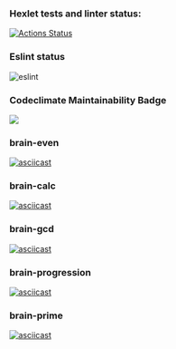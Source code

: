### Hexlet tests and linter status:

[![Actions Status](https://github.com/maradondt/frontend-project-lvl1/workflows/hexlet-check/badge.svg)](https://github.com/maradondt/frontend-project-lvl1/actions)

### Eslint status
![eslint](https://github.com/maradondt/frontend-project-lvl1/workflows/Eslint/badge.svg)

### Codeclimate Maintainability Badge

<a href="https://codeclimate.com/github/codeclimate/codeclimate/maintainability"><img src="https://api.codeclimate.com/v1/badges/a99a88d28ad37a79dbf6/maintainability" /></a>

### brain-even
[![asciicast](https://asciinema.org/a/386226.svg)](https://asciinema.org/a/386226)

### brain-calc
[![asciicast](https://asciinema.org/a/387111.svg)](https://asciinema.org/a/387111)

### brain-gcd
[![asciicast](https://asciinema.org/a/387112.svg)](https://asciinema.org/a/387112)

### brain-progression
[![asciicast](https://asciinema.org/a/387116.svg)](https://asciinema.org/a/387116)

### brain-prime
[![asciicast](https://asciinema.org/a/387120.svg)](https://asciinema.org/a/387120)